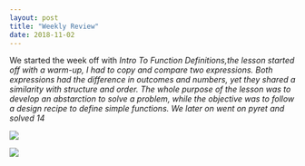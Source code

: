 ```yaml
---
layout: post
title: "Weekly Review"
date: 2018-11-02
---
```

<p>
We started the week off with <i> Intro To Function Definitions<i>,the lesson started off with a warm-up, I had to copy and compare two expressions. Both expressions had the difference in outcomes and numbers, yet they shared a similarity with structure and order. The whole purpose of the lesson was to develop an abstarction to solve a problem, while the objective was to follow a design recipe to define simple functions. We later on went on pyret and solved 14  
</p>



![](https://giffiles.alphacoders.com/136/13615.gif)



![](https://i.gifer.com/bfS.gif)
